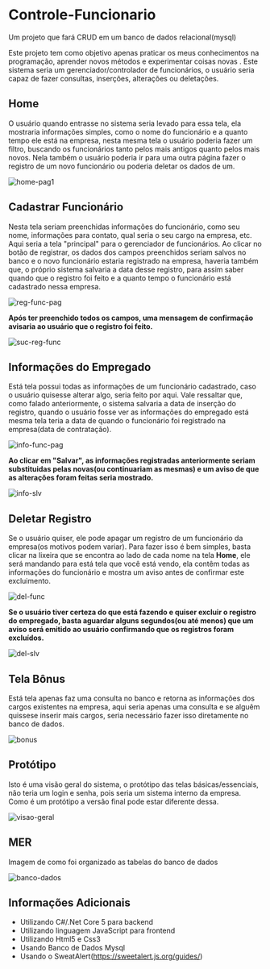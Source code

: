 # Controle-Funcionario
Um projeto que fará CRUD em um banco de dados relacional(mysql)

Este projeto tem como objetivo apenas praticar os meus conhecimentos na programação, aprender novos métodos e experimentar coisas novas . Este sistema seria
um gerenciador/controlador de funcionários, o usuário seria capaz de fazer consultas, inserções, alterações ou deletações.

## Home

O usuário quando entrasse no sistema seria levado para essa tela, ela mostraria informações simples, como o nome do funcionário e a
quanto tempo ele está na empresa, nesta mesma tela o usuário poderia fazer um filtro, buscando os funcionários tanto pelos mais antigos
quanto pelos mais novos. Nela também o usuário poderia ir para uma outra página fazer o registro de um novo funcionário ou poderia deletar
os dados de um.

![home-pag1](https://user-images.githubusercontent.com/87936511/154603971-cbf35caf-002c-4489-b74c-2f13663fabf3.png)

## Cadastrar Funcionário

Nesta tela seriam preenchidas informações do funcionário, como seu nome, informações para contato, qual seria o seu cargo na empresa, etc. Aqui seria a tela "principal"
para o gerenciador de funcionários. Ao clicar no botão de registrar, os dados dos campos preenchidos seriam salvos no banco e o novo funcionário estaria registrado na empresa,
haveria também que, o próprio sistema salvaria a data desse registro, para assim saber quando que o registro foi feito e a quanto tempo o funcionário está cadastrado nessa empresa.

![reg-func-pag](https://user-images.githubusercontent.com/87936511/154781378-dd3477e8-2bea-4b86-829b-a8e22b57e415.png)

<strong>Após ter preenchido todos os campos, uma mensagem de confirmação avisaria ao usuário que o registro foi feito.</strong>
 
![suc-reg-func](https://user-images.githubusercontent.com/87936511/154604690-587f6dc2-e1f8-4bc5-879f-d5990cad43e4.png)

## Informações do Empregado

Está tela possui todas as informações de um funcionário cadastrado, caso o usuário quisesse alterar algo, seria feito por aqui. Vale ressaltar que, como falado anteriormente,
o sistema salvaria a data de inserção do registro, quando o usuário fosse ver as informações do empregado está mesma tela teria a data de quando o funcionário foi registrado na empresa(data de contratação).

![info-func-pag](https://user-images.githubusercontent.com/87936511/154781529-a489dfc0-7427-4e9d-bbf0-ee8342074438.png)

<strong> Ao clicar em "Salvar", as informações registradas anteriormente seriam substituidas pelas novas(ou continuariam as mesmas) e um aviso de que as alterações foram feitas seria mostrado.</strong>

![info-slv](https://user-images.githubusercontent.com/87936511/154781777-a774a212-de28-48dc-936c-316734ed4508.png)

## Deletar Registro

Se o usuário quiser, ele pode apagar um registro de um funcionário da empresa(os motivos podem variar). Para fazer isso é bem simples, basta clicar na lixeira que se encontra ao lado de cada nome na tela <strong>Home</strong>, ele será mandando para está tela que você está vendo, ela contêm todas as informações do funcionário e mostra um aviso antes
de confirmar este excluimento.

![del-func](https://user-images.githubusercontent.com/87936511/154781917-056289fe-dc97-4ee6-9963-248cdfb761e3.png)

<strong>Se o usuário tiver certeza do que está fazendo e quiser excluir o registro do empregado, basta aguardar alguns segundos(ou até menos) que um aviso será emitido ao usuário confirmando que os registros foram excluídos.</strong>

![del-slv](https://user-images.githubusercontent.com/87936511/154782222-7f9ba62b-de78-4aec-910f-903669f129e6.png)

## Tela Bônus

Está tela apenas faz uma consulta no banco e retorna as informações dos cargos existentes na empresa, aqui seria apenas uma consulta e se alguêm quissese inserir mais cargos,
seria necessário fazer isso diretamente no banco de dados.

![bonus](https://user-images.githubusercontent.com/87936511/154782369-020dd942-943b-4872-8108-6384351f5343.png)

## Protótipo

Isto é uma visão geral do sistema, o protótipo das telas básicas/essenciais, não teria um login e senha, pois seria um sistema interno da empresa. Como
é um protótipo a versão final pode estar diferente dessa.

![visao-geral](https://user-images.githubusercontent.com/87936511/154603028-833c86d6-1a7e-4453-b73a-f0caeabcb0dd.png)

## MER

Imagem de como foi organizado as tabelas do banco de dados

![banco-dados](https://user-images.githubusercontent.com/87936511/154782506-7b6ca7b1-1b33-4bf9-8fc7-27b071144c23.png)

## Informações Adicionais

- Utilizando C#/.Net Core 5 para backend
- Utilizando linguagem JavaScript para frontend
- Utilizando Html5 e Css3
- Usando Banco de Dados Mysql
- Usando o SweatAlert(https://sweetalert.js.org/guides/)
